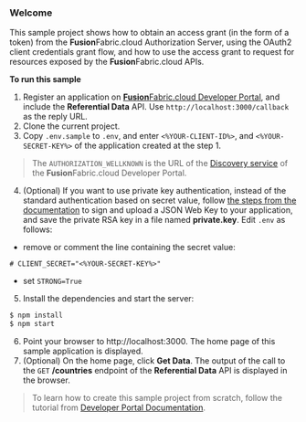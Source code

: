 ### Welcome

This sample project shows how to obtain an access grant (in the form of a token) from the **Fusion**Fabric.cloud Authorization Server, using the OAuth2 client credentials grant flow, and how to use the access grant to request for resources exposed by the **Fusion**Fabric.cloud APIs.

**To run this sample**
1. Register an application on [**Fusion**Fabric.cloud Developer Portal](https://developer.fusionfabric.cloud), and include the **Referential Data** API. Use `http://localhost:3000/callback` as the reply URL.
2. Clone the current project.
3. Copy `.env.sample` to `.env`, and enter `<%YOUR-CLIENT-ID%>`, and `<%YOUR-SECRET-KEY%>` of the application created at the step 1.

> The `AUTHORIZATION_WELLKNOWN` is the URL of the [Discovery service](https://developer.fusionfabric.cloud/documentation?workspace=FusionCreator%20Developer%20Portal&board=Home&uri=oauth2-grants.html#discovery-service) of the **Fusion**Fabric.cloud Developer Portal.   

4. (Optional) If you want to use private key authentication, instead of the standard authentication based on secret value, follow [the steps from the documentation](https://developer.fusionfabric.cloud/documentation?workspace=FusionCreator%20Developer%20Portal&board=Home&uri=oauth2-grants.html#jwk-auth-procedure) to sign and upload a JSON Web Key to your application, and save the private RSA key in a file named **private.key**. Edit `.env` as follows:
+ remove or comment the line containing the secret value: 
```
# CLIENT_SECRET="<%YOUR-SECRET-KEY%>"
```
+ set `STRONG=True`

5. Install the dependencies and start the server:
```sh
$ npm install
$ npm start
```

6. Point your browser to http://localhost:3000. The home page of this sample application is displayed.
7. (Optional) On the home page, click **Get Data**. The output of the call to the `GET` **/countries** endpoint of the **Referential Data** API is displayed in the browser. 

> To learn how to create this sample project from scratch, follow the tutorial from [Developer Portal Documentation](https://developer.fusionfabric.cloud/documentation?workspace=FusionCreator&board=Home&uri=sample-client-node.html). 
